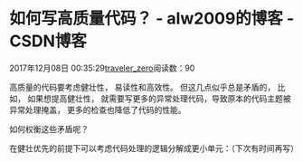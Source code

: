# 如何写高质量代码？ - alw2009的博客 - CSDN博客





2017年12月08日 00:35:29[traveler_zero](https://me.csdn.net/alw2009)阅读数：90








高质量的代码要考虑健壮性， 易读性和高效性。 但这几点似乎总是矛盾的， 比如， 如果想提高健壮性， 就需要写更多的异常处理代码，导致原本的代码主题被异常处理掩盖， 更多的检查也降低了代码的性能。

如何权衡这些矛盾呢？

在健壮优先的前提下可以考虑代码处理的逻辑分解成更小单元：（下次有时间再写）






